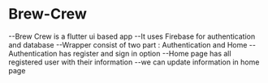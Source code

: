 # Brew-Crew

--Brew Crew is a flutter ui based app
--It uses Firebase for authentication and database
--Wrapper consist of two part : Authentication and  Home
--Authentication has register and sign in option
--Home page has all registered user with their information
--we can update information in home page

